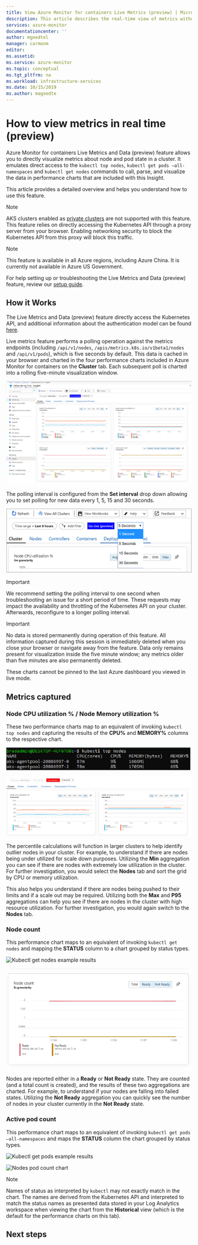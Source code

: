 ```yaml
---
title: View Azure Monitor for containers Live Metrics (preview) | Microsoft Docs
description: This article describes the real-time view of metrics without using kubectl with Azure Monitor for containers.
services: azure-monitor
documentationcenter: ''
author: mgoedtel
manager: carmonm
editor: 
ms.assetid: 
ms.service: azure-monitor
ms.topic: conceptual
ms.tgt_pltfrm: na
ms.workload: infrastructure-services
ms.date: 10/15/2019
ms.author: magoedte
---
```


# How to view metrics in real time (preview)

Azure Monitor for containers Live Metrics and Data (preview) feature allows you to directly visualize metrics about node and pod state in a cluster. It emulates direct access to the `kubectl top nodes`, `kubectl get pods –all-namespaces` and `kubectl get nodes` commands to call, parse, and visualize the data in performance charts that are included with this Insight. 

This article provides a detailed overview and helps you understand how to use this feature.  

>[!NOTE]
>AKS clusters enabled as [private clusters](https://azure.microsoft.com/updates/aks-private-cluster/) are not supported with this feature. This feature relies on directly accessing the Kubernetes API through a proxy server from your browser. Enabling networking security to block the Kubernetes API from this proxy will block this traffic. 

>[!NOTE]
>This feature is available in all Azure regions, including Azure China. It is currently not available in Azure US Government.

For help setting up or troubleshooting the Live Metrics and Data (preview) feature, review our [setup guide](container-insights-livelogs-setup.md).

## How it Works 

The Live Metrics and Data (preview) feature directly access the Kubernetes API, and additional information about the authentication model can be found [here](container-insights-livelogs-setup.md#authentication-model). 

Live metrics feature performs a polling operation against the metrics endpoints (including `/api/v1/nodes`, `/apis/metrics.k8s.io/v1beta1/nodes` and `/api/v1/pods`), which is five seconds by default. This data is cached in your browser and charted in the four performance charts included in Azure Monitor for containers on the **Cluster** tab. Each subsequent poll is charted into a rolling five-minute visualization window. 

![Go Live option in the Cluster view](./media/container-insights-livedata-metrics/cluster-view-go-live-example-01.png)

The polling interval is configured from the **Set interval** drop down allowing you to set polling for new data every 1, 5, 15 and 30 seconds. 

![Go Live drop-down polling interval](./media/container-insights-livedata-metrics/cluster-view-polling-interval-dropdown.ping.png)

>[!IMPORTANT]
>We recommend setting the polling interval to one second when troubleshooting an issue for a short period of time. These requests may impact the availability and throttling of the Kubernetes API on your cluster. Afterwards, reconfigure to a longer polling interval. 

>[!IMPORTANT]
>No data is stored permanently during operation of this feature. All information captured during this session is immediately deleted when you close your browser or navigate away from the feature. Data only remains present for visualization inside the five minute window; any metrics older than five minutes are also permanently deleted.

These charts cannot be pinned to the last Azure dashboard you viewed in live mode.

## Metrics captured

### Node CPU utilization % / Node Memory utilization % 

These two performance charts map to an equivalent of invoking `kubectl top nodes` and capturing the results of the **CPU%** and **MEMORY%** columns to the respective chart. 

![Kubectl top nodes example results](./media/container-insights-livedata-metrics/kubectl-top-nodes-example.png)

![Nodes memory and CPU utilization percent charts](./media/container-insights-livedata-metrics/cluster-view-node-cpu-memory-util.png)

The percentile calculations will function in larger clusters to help identify outlier nodes in your cluster. For example, to understand if there are nodes being under utilized for scale down purposes. Utilizing the **Min** aggregation you can see if there are nodes with extremely low utilization in the cluster. For further investigation, you would select the **Nodes** tab and sort the grid by CPU or memory utilization.

This also helps you understand if there are nodes being pushed to their limits and if a scale out may be required. Utilizing both the **Max** and **P95** aggregations can help you see if there are nodes in the cluster with high resource utilization. For further investigation, you would again switch to the **Nodes** tab.

### Node count

This performance chart maps to an equivalent of invoking `kubectl get nodes` and mapping the **STATUS** column to a chart grouped by status types.

![Kubectl get nodes example results](./media/container-insights-livedata/kubectl-get-nodes-example.png)

![Nodes count chart](./media/container-insights-livedata-metrics/cluster-view-node-count-01.png)

Nodes are reported either in a **Ready** or **Not Ready** state. They are counted (and a total count is created), and the results of these two aggregations are charted.
For example, to understand if your nodes are falling into failed states. Utilizing the **Not Ready** aggregation you can quickly see the number of nodes in your cluster currently in the **Not Ready** state.

### Active pod count

This performance chart maps to an equivalent of invoking `kubectl get pods –all-namespaces` and maps the **STATUS** column the chart grouped by status types.

![Kubectl get pods example results](./media/container-insights-livedata/kubectl-get-pods-example.png)

![Nodes pod count chart](./media/container-insights-livedata-metrics/cluster-view-node-pod-count-01.png)

>[!NOTE]
>Names of status as interpreted by `kubectl` may not exactly match in the chart. The names are derived from the Kubernetes API and interpreted to match the status names as presented data stored in your Log Analytics workspace when viewing the chart from the **Historical** view (which is the default for the performance charts on this tab). 

## Next steps